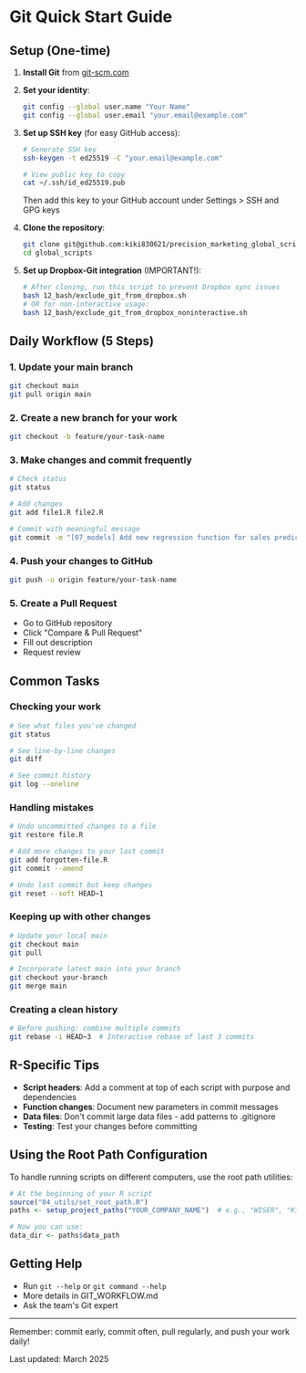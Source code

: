 # Git Quick Start Guide

## Setup (One-time)

1. **Install Git** from [git-scm.com](https://git-scm.com/)

2. **Set your identity**:
   ```bash
   git config --global user.name "Your Name"
   git config --global user.email "your.email@example.com"
   ```

3. **Set up SSH key** (for easy GitHub access):
   ```bash
   # Generate SSH key
   ssh-keygen -t ed25519 -C "your.email@example.com"
   
   # View public key to copy
   cat ~/.ssh/id_ed25519.pub
   ```
   Then add this key to your GitHub account under Settings > SSH and GPG keys

4. **Clone the repository**:
   ```bash
   git clone git@github.com:kiki830621/precision_marketing_global_scripts.git global_scripts
   cd global_scripts
   ```

5. **Set up Dropbox-Git integration** (IMPORTANT!):
   ```bash
   # After cloning, run this script to prevent Dropbox sync issues
   bash 12_bash/exclude_git_from_dropbox.sh
   # OR for non-interactive usage:
   bash 12_bash/exclude_git_from_dropbox_noninteractive.sh
   ```

## Daily Workflow (5 Steps)

### 1. Update your main branch
```bash
git checkout main
git pull origin main
```

### 2. Create a new branch for your work
```bash
git checkout -b feature/your-task-name
```

### 3. Make changes and commit frequently
```bash
# Check status
git status

# Add changes
git add file1.R file2.R

# Commit with meaningful message
git commit -m "[07_models] Add new regression function for sales prediction"
```

### 4. Push your changes to GitHub
```bash
git push -u origin feature/your-task-name
```

### 5. Create a Pull Request
- Go to GitHub repository
- Click "Compare & Pull Request"
- Fill out description
- Request review

## Common Tasks

### Checking your work
```bash
# See what files you've changed
git status

# See line-by-line changes
git diff

# See commit history
git log --oneline
```

### Handling mistakes
```bash
# Undo uncommitted changes to a file
git restore file.R

# Add more changes to your last commit
git add forgotten-file.R
git commit --amend

# Undo last commit but keep changes
git reset --soft HEAD~1
```

### Keeping up with other changes
```bash
# Update your local main
git checkout main
git pull

# Incorporate latest main into your branch
git checkout your-branch
git merge main
```

### Creating a clean history
```bash
# Before pushing: combine multiple commits
git rebase -i HEAD~3  # Interactive rebase of last 3 commits
```

## R-Specific Tips

- **Script headers**: Add a comment at top of each script with purpose and dependencies
- **Function changes**: Document new parameters in commit messages
- **Data files**: Don't commit large data files - add patterns to .gitignore
- **Testing**: Test your changes before committing

## Using the Root Path Configuration

To handle running scripts on different computers, use the root path utilities:

```r
# At the beginning of your R script
source("04_utils/set_root_path.R")
paths <- setup_project_paths("YOUR_COMPANY_NAME")  # e.g., "WISER", "KitchenMAMA"

# Now you can use:
data_dir <- paths$data_path
```

## Getting Help

- Run `git --help` or `git command --help`
- More details in GIT_WORKFLOW.md
- Ask the team's Git expert

---

Remember: commit early, commit often, pull regularly, and push your work daily!

Last updated: March 2025